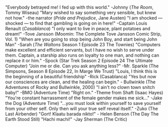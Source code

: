 "Everybody betrayed me! I fed up with this world." -Johnny (*The Room*, Tommy Wiseau)
"Mary wished to say something very sensible, but knew not how." -the narrator (*Pride and Prejudice*, Jane Austen)
"I am shocked — shocked — to find that gambling is going on in here!" -Captain Louis Renault (*Casablanca*)
"I only want to live in peace, plant potatoes and dream!" -Tove Jansson (Moomin: The Complete Tove Jansson Comic Strip, Vol. 1)
"When are you going to stop being John Boy, and start being John Man" -Sarah (*The Waltons* Season 1 Episode 23 The Townies)
"Computers make excellent and efficient servants, but I have no wish to serve under them. Captain, a starship also runs on loyalty to one man, and nothing can replace it or him." -Spock (Star Trek Season 2 Episode 24 The Ultimate Computer)
"Join me or die. Can you ask anything less?" -Mr. Sparkle (The Simpsons, Season 8 Episode 22, In Marge We Trust)
"Louis, I think this is the beginning of a beautiful friendship" -Rick (Casablanca)
"Yes but now our consciences are clean, and the healing can begin." - Bullwinkle (The Adventures of Rocky and Bullwinkle, 2000)
"I ain't no clown town snitch baby!" -BMO (Adventure Time)
"Right on." -Theme from Shaft (Isaac Hayes)
"You're constant harrassment of the female gender makes me sick..." -Jake the Dog (Adventure Time)
"...you must look within yourself to save yourself from your other self. Only then will your true self reveal itself." -Zuko (The Last Airbender)
"Gort! Klaatu barada nikto!" - Helen Benson (The Day The Earth Stood Still)
"Hachi machi!" -Jay Sherman (The Critic)


